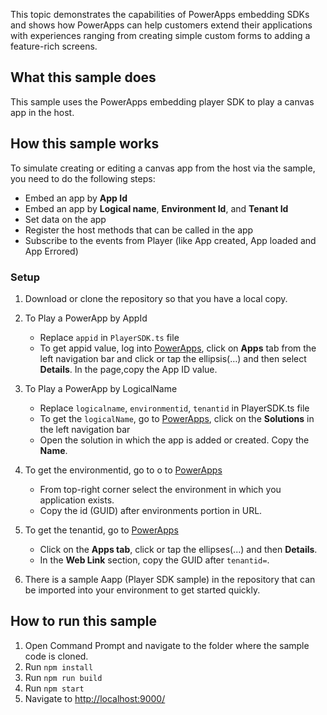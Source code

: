 
This topic demonstrates the capabilities of PowerApps embedding SDKs and shows how PowerApps can help customers extend their applications with experiences ranging from creating simple custom forms to adding a feature-rich screens.

## What this sample does

This sample uses the PowerApps embedding player SDK to play a canvas app in the host.

## How this sample works

To simulate creating or editing a canvas app from the host via the sample, you need to do the following steps:

- Embed an app by **App Id**
- Embed an app by **Logical name**, **Environment Id**, and **Tenant Id**
- Set data on the app 
- Register the host methods that can be called in the app  
- Subscribe to the events from Player (like App created, App loaded and App Errored) 

### Setup

1. Download or clone the repository so that you have a local copy.
2. To Play a PowerApp by AppId
   - Replace `appid` in `PlayerSDK.ts` file
   - To get appid value, log into [PowerApps](https://powerapps.com), click on **Apps** tab from the left navigation bar and click or tap the ellipsis(…) and then select **Details**. In the page,copy the App ID value. 

3. To Play a PowerApp by LogicalName
   - Replace `logicalname`, `environmentid`, `tenantid` in PlayerSDK.ts file
   - To get the `logicalName`, go to [PowerApps](https://powerapps.com), click on the **Solutions** in the left navigation bar
   - Open the solution in which the app is added or created. Copy the **Name**.

4. To get the environmentid, go to o to [PowerApps](https://powerapps.com)

   - From top-right corner select the environment in which you application exists.
   - Copy the id (GUID) after environments portion in URL.

5. To get the tenantid, go to [PowerApps](https://powerapps.com)
   
   - Click on the **Apps tab**, click or tap the ellipses(...) and then **Details**.
   - In the **Web Link** section, copy the GUID after `tenantid=`.
   
6. There is a sample Aapp (Player SDK sample) in the repository that can be imported into your environment to get started quickly.

## How to run this sample
 
1. Open Command Prompt and navigate to the folder where the sample code is cloned.
2. Run `npm install`
3. Run `npm run build`
4. Run `npm start`
5. Navigate to [http://localhost:9000/](https://localhost:9000)
  
